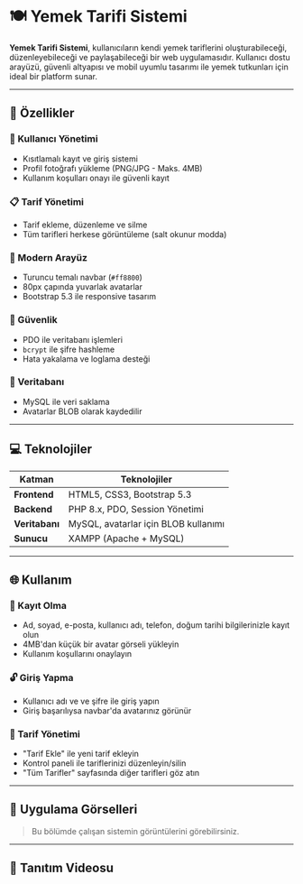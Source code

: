 # 🍽️ Yemek Tarifi Sistemi

**Yemek Tarifi Sistemi**, kullanıcıların kendi yemek tariflerini oluşturabileceği, düzenleyebileceği ve paylaşabileceği bir web uygulamasıdır. Kullanıcı dostu arayüzü, güvenli altyapısı ve mobil uyumlu tasarımı ile yemek tutkunları için ideal bir platform sunar.

---

## 🔧 Özellikler

### 👤 Kullanıcı Yönetimi

* Kısıtlamalı kayıt ve giriş sistemi
* Profil fotoğrafı yükleme (PNG/JPG - Maks. 4MB)
* Kullanım koşulları onayı ile güvenli kayıt

### 📋 Tarif Yönetimi

* Tarif ekleme, düzenleme ve silme
* Tüm tarifleri herkese görüntüleme (salt okunur modda)

### 🎨 Modern Arayüz

* Turuncu temalı navbar (`#ff8800`)
* 80px çapında yuvarlak avatarlar
* Bootstrap 5.3 ile responsive tasarım

### 🔐 Güvenlik

* PDO ile veritabanı işlemleri
* `bcrypt` ile şifre hashleme
* Hata yakalama ve loglama desteği

### 📀 Veritabanı

* MySQL ile veri saklama
* Avatarlar BLOB olarak kaydedilir

---

## 💻 Teknolojiler

| Katman         | Teknolojiler                         |
| -------------- | ------------------------------------ |
| **Frontend**   | HTML5, CSS3, Bootstrap 5.3           |
| **Backend**    | PHP 8.x, PDO, Session Yönetimi       |
| **Veritabanı** | MySQL, avatarlar için BLOB kullanımı |
| **Sunucu**     | XAMPP (Apache + MySQL)               |

---

## 🌐 Kullanım

### 📝 Kayıt Olma

* Ad, soyad, e-posta, kullanıcı adı, telefon, doğum tarihi bilgilerinizle kayıt olun
* 4MB'dan küçük bir avatar görseli yükleyin
* Kullanım koşullarını onaylayın

### 🔓 Giriş Yapma

* Kullanıcı adı ve  ve şifre ile giriş yapın
* Giriş başarılıysa navbar'da avatarınız görünür

### 🍲 Tarif Yönetimi

* "Tarif Ekle" ile yeni tarif ekleyin
* Kontrol paneli ile tariflerinizi düzenleyin/silin
* "Tüm Tarifler" sayfasında diğer tarifleri göz atın

---

## 📸 Uygulama Görselleri

> Bu bölümde çalışan sistemin görüntülerini görebilirsiniz.


---

## 🎥 Tanıtım Videosu

